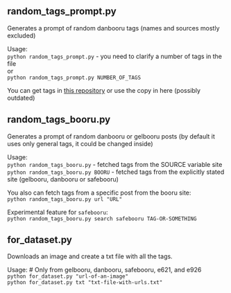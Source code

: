 ## random_tags_prompt.py

Generates a prompt of random danbooru tags (names and sources mostly excluded)

Usage:   
`python random_tags_prompt.py` - you need to clarify a number of tags in the file   
or    
`python random_tags_prompt.py NUMBER_OF_TAGS`      

You can get tags in [this repository](https://github.com/DominikDoom/a1111-sd-webui-tagcomplete/tree/main/tags) or use the copy in here (possibly outdated)


## random_tags_booru.py

Generates a prompt of random danbooru or gelbooru posts (by default it uses only general tags, it could be changed inside)    

Usage:  
`python random_tags_booru.py` - fetched tags from the SOURCE variable site   
`python random_tags_booru.py BOORU`  -  fetched tags from the explicitly stated site (gelbooru, danbooru or safebooru)    


You also can fetch tags from a specific post from the booru site:   
`python random_tags_booru.py url "URL"`

Experimental feature for `safebooru`:   
`python random_tags_booru.py search safebooru TAG-OR-SOMETHING`


## for_dataset.py

Downloads an image and create a txt file with all the tags.    

Usage:  # Only from gelbooru, danbooru, safebooru, e621, and e926  
`python for_dataset.py "url-of-an-image"`    
`python for_dataset.py txt "txt-file-with-urls.txt"` 
